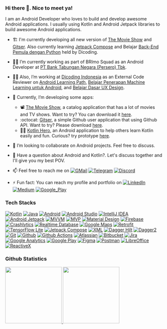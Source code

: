 ### Hi there 👋. Nice to meet ya!

I am an Android Developer who loves to build and develop awesome Android applications. I usually using Kotlin and Android Jetpack libraries to build awesome Android applications.
- :building_construction: I'm currently developing all new version of [The Movie Show](https://github.com/yumtaufikhidayat/the-movie-show-kt) and [Gitser](https://github.com/yumtaufikhidayat/gitser-kt). Also currently learning [Jetpack Compose](https://developer.android.com/develop/ui/compose) and Belajar [Back-End Pemula dengan Python](https://www.dicoding.com/academies/743) held by Dicoding.
- :technologist: I’m currently working as part of BRImo Squad as an Android Developer at [PT Bank Tabungan Negara (Persero) Tbk](https://btn.co.id/).
- :construction_worker_man: Also, I’m working at [Dicoding Indonesia](https://dicoding.com) as an External Code Reviewer on [Android Learning Path](https://www.dicoding.com/learningpaths/7), [Belajar Penerapan Machine Learning untuk Android](https://www.dicoding.com/academies/663), and [Belajar Dasar UX Design](https://www.dicoding.com/academies/335).
- 🌱 Currently, I’m developing some apps:
  - 📽️ [The Movie Show](https://github.com/yumtaufikhidayat/the-movie-show-kt), a catalog application that has a lot of movies and TV shows. Want to try? You can download it [here](https://play.google.com/store/apps/details?id=com.taufik.themovieshow).
  - :octocat: [Gitser](https://github.com/yumtaufikhidayat/gitser-kt), a simple Github user application that using Github API. Want to try? Please download [here](https://play.google.com/store/apps/details?id=com.taufik.gitser).
  - 🦸‍♂️ [Kotlin Hero](https://github.com/yumtaufikhidayat/kotlin-hero), an Android application to help others learn Kotlin easily and fun. Curious? try prototype [here](https://www.figma.com/proto/NwDrgYPehVbxuSRwQNxRfs/Latihan-UX-Designer?node-id=43:590&scaling=scale-down&page-id=37:2&starting-point-node-id=43:590).
  
- 👯 I’m looking to collaborate on Android projects. Feel free to discuss.
- 💬 Have a question about Android and Kotlin?. Let's discuss together and I'll give you my best POV.
- 📫 Feel free to reach me on [![GMail](https://img.shields.io/badge/Gmail-EA4335?style=for-the-badge&logo=gmail&logoColor=white)](mailto:yumtaufikhidayat@gmail.com) [![Telegram](https://img.shields.io/badge/Telegram-26A5E4?style=for-the-badge&logo=telegram&logoColor=white)](https://t.me/yumtaufik) [![Discord](https://img.shields.io/badge/Discord-5865F2?style=for-the-badge&logo=discord&logoColor=white)](https://discordapp.com/users/taufikhidayat#0671)
- ⚡ Fun fact: You can reach my profile and portfolio on
[![LinkedIn](https://img.shields.io/badge/LinkedIn-0A66C2?style=for-the-badge&logo=linkedin&logoColor=white)](https://linkedin.com/in/taufik-hidayat)
[![Medium](https://img.shields.io/badge/Medium-000?style=for-the-badge&logo=medium&logoColor=white)](https://medium.com/@yumtaufikhidayat)
[![Google_Play](https://img.shields.io/badge/Google%20Play-414141?style=for-the-badge&logo=googleplay&logoColor=white)](https://play.google.com/store/apps/dev?id=5667961808037787969)

### Tech Stacks ###
[![Kotlin](https://img.shields.io/badge/Kotlin-7F52FF?style=for-the-badge&logo=kotlin&logoColor=white)](https://kotlinlang.org/)
[![Java](https://img.shields.io/badge/Java-ED8B00?style=for-the-badge&logo=openjdk&logoColor=white)](https://kotlinlang.org/)
[![Android](https://img.shields.io/badge/Android-34A853?style=for-the-badge&logo=android&logoColor=white)](https://developer.android.com/)
[![Android Studio](https://img.shields.io/badge/Android_Studio-3DDC84?style=for-the-badge&logo=androidstudio&logoColor=white)](https://developer.android.com/studio/)
[![IntelliJ IDEA](https://img.shields.io/badge/IntelliJ_IDEA-000000?style=for-the-badge&logo=intellijidea&logoColor=white)](https://www.jetbrains.com/idea/)
[![Android Jetpack](https://img.shields.io/badge/Android_Jetpack-A4C639?style=for-the-badge&logo=android&logoColor=white)](https://developer.android.com/jetpack/)
[![MVVM](https://img.shields.io/badge/MVVM-E62431?style=for-the-badge&logo=android&logoColor=white)](https://developer.android.com/topic/libraries/architecture/viewmodel)
[![MVP](https://img.shields.io/badge/MVP-113155?style=for-the-badge&logo=android&logoColor=white)](https://github.com/raxden/android-mvp)
[![Material Design](https://img.shields.io/badge/Material_Design-757575?style=for-the-badge&logo=materialdesign&logoColor=white)](https://m3.material.io/)
[![Firebase](https://img.shields.io/badge/Firebase-FFA611?style=for-the-badge&logo=firebase&logoColor=white)](https://firebase.google.com/)
[![Crashlytics](https://img.shields.io/badge/Crashlytics-FFA611?style=for-the-badge&logo=firebase&logoColor=white)](https://firebase.google.com/products/crashlytics/)
[![Realtime Database](https://img.shields.io/badge/Realtime_Database-FFA611?style=for-the-badge&logo=firebase&logoColor=white)](https://firebase.google.com/products/realtime-database/)
[![Google Maps](https://img.shields.io/badge/Google_Maps-4285F4?style=for-the-badge&logo=googlemaps&logoColor=white)](https://developers.google.com/maps/)
[![Retrofit](https://img.shields.io/badge/Retrofit-3E4348?style=for-the-badge&logo=square&logoColor=white)](https://square.github.io/retrofit/)
[![TensorFlow Lite](https://img.shields.io/badge/TensorFlow_Lite-FF6F00?style=for-the-badge&logo=tensorflow&logoColor=white)](https://www.tensorflow.org/lite)
[![Jetpack Compose](https://img.shields.io/badge/Jetpack_Compose-4285F4?style=for-the-badge&logo=jetpackcompose&logoColor=white)](https://developer.android.com/jetpack/compose/)
[![XML](https://img.shields.io/badge/XML-0C54C2?style=for-the-badge&logo=xaml&logoColor=white)](https://developer.android.com/reference/android/util/Xml)
[![Dagger Hilt](https://img.shields.io/badge/Dagger_Hilt-0000FF?style=for-the-badge&logo=android&logoColor=white)](https://developer.android.com/training/dependency-injection/hilt-android/)
[![Dagger2](https://img.shields.io/badge/Dagger2-339933?style=for-the-badge&logo=android&logoColor=white)](https://developer.android.com/training/dependency-injection/dagger-android)
[![Git](https://img.shields.io/badge/Git-F05032?style=for-the-badge&logo=git&logoColor=white)](https://git-scm.com/)
[![Github](https://img.shields.io/badge/Github-181717?style=for-the-badge&logo=github&logoColor=white)](https://github.com/)
[![Github Actions](https://img.shields.io/badge/Github_Actions-2088FF?style=for-the-badge&logo=githubactions&logoColor=white)](https://github.com/features/actions/)
[![Atlassian](https://img.shields.io/badge/Atlassian-0052CC?style=for-the-badge&logo=atlassian&logoColor=white)](https://www.atlassian.com/)
[![Bitbucket](https://img.shields.io/badge/Bitbucket-0052CC?style=for-the-badge&logo=bitbucket&logoColor=white)](https://bitbucket.org/)
[![Jira](https://img.shields.io/badge/Jira-0052CC?style=for-the-badge&logo=jira&logoColor=white)](https://jira.atlassian.com/)
[![Google Analytics](https://img.shields.io/badge/Google_Analytics-E37400?style=for-the-badge&logo=googleanalytics&logoColor=white)](https://developers.google.com/analytics/)
[![Google Play](https://img.shields.io/badge/Google_Play-414141?style=for-the-badge&logo=googleplay&logoColor=white)](https://play.google.com/)
[![Figma](https://img.shields.io/badge/Figma-F24E1E?style=for-the-badge&logo=figma&logoColor=white)](https://figma.com/)
[![Postman](https://img.shields.io/badge/Postman-FF6C37?style=for-the-badge&logo=postman&logoColor=white)](https://www.postman.com/)
[![LibreOffice](https://img.shields.io/badge/LibreOffice-18A303?style=for-the-badge&logo=libreoffice&logoColor=white)](https://www.libreoffice.org/)
[![ReactiveX](https://img.shields.io/badge/ReactiveX-B7178C?logo=reactivex&logoColor=fff&style=for-the-badge)](https://reactivex.io/)

### Github Statistics ###
<p align="left">
<a href="https://github.com/yumtaufikhidayat">
  <img height="180em" src="https://github-readme-stats-eight-theta.vercel.app/api?username=yumtaufikhidayat&show_icons=true&theme=radical&include_all_commits=true&count_private=true"/>
  <img height="180em" src="https://github-readme-stats-eight-theta.vercel.app/api/top-langs/?username=yumtaufikhidayat&layout=compact&langs_count=8&theme=radical"/>
</a>
</p>
